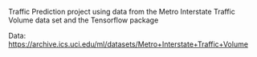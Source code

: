 Traffic Prediction project using data from the Metro Interstate Traffic Volume data set and the Tensorflow package 

Data: https://archive.ics.uci.edu/ml/datasets/Metro+Interstate+Traffic+Volume
